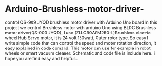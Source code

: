 # Arduino-Brushless-motor-driver-
control QS-909 JYQD brushless motor driver with Arduino Uno board
In this project we control Brushless motor with arduino Uno using BLDC Brushless motor driver(QS-909 JYQD), I use (ZLLG80ASM250-L)Brushless electric wheel Hub Servo motor, it is 24 volt 150watt, Outer rotor type.
So easy I write simple code that can control the speed and motor rotation direction, it easy explained in code comand.
This motor can use for example in robot wheels or smart vacuum cleaner.
Schematic and code file is include here.
i hope you are find easy and helpful...
